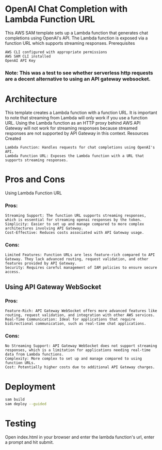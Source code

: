 # OpenAI Chat Completion with Lambda Function URL

This AWS SAM template sets up a Lambda function that generates chat completions using OpenAI's API. The Lambda function is exposed via a function URL which supports streaming responses.
Prerequisites

    AWS CLI configured with appropriate permissions
    AWS SAM CLI installed
    OpenAI API Key

### Note: This was a test to see whether serverless http requests are a decent alternative to using an API gateway websocket.

# Architecture

This template creates a Lambda function with a function URL. It is important to note that streaming from Lambda will only work if you use a function URL. Using the Lambda function as an HTTP proxy behind AWS API Gateway will not work for streaming responses because streamed responses are not supported by API Gateway in this context.
Resources Created

    Lambda Function: Handles requests for chat completions using OpenAI's API.
    Lambda Function URL: Exposes the Lambda function with a URL that supports streaming responses.

# Pros and Cons
Using Lambda Function URL

### Pros:

    Streaming Support: The function URL supports streaming responses, which is essential for streaming openai responses by the token.
    Simplicity: Easier to set up and manage compared to more complex architectures involving API Gateway.
    Cost-Effective: Reduces costs associated with API Gateway usage.

### Cons:

    Limited Features: Function URLs are less feature-rich compared to API Gateway. They lack advanced routing, request validation, and other features provided by API Gateway.
    Security: Requires careful management of IAM policies to ensure secure access.

## Using API Gateway WebSocket

### Pros:

    Feature-Rich: API Gateway WebSocket offers more advanced features like routing, request validation, and integration with other AWS services.
    Real-Time Communication: Ideal for applications that require bidirectional communication, such as real-time chat applications.

### Cons:

    No Streaming Support: API Gateway WebSocket does not support streaming responses, which is a limitation for applications needing real-time data from Lambda functions.
    Complexity: More complex to set up and manage compared to using function URLs.
    Cost: Potentially higher costs due to additional API Gateway charges.

# Deployment

```bash
sam build
sam deploy --guided
```

# Testing

Open index.html in your browser and enter the lambda function's url, enter a prompt and hit submit.
